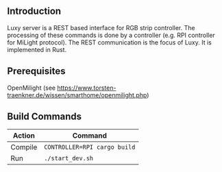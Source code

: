 ## Introduction
Luxy server is a REST based interface for RGB strip controller. The processing of these commands is done by a controller (e.g. RPI controller for MiLight protocol). The REST communication is the focus of Luxy. It is implemented in Rust.

## Prerequisites
OpenMilight (see https://www.torsten-traenkner.de/wissen/smarthome/openmilight.php)

## Build Commands
| Action  | Command                      |
|---------|------------------------------|
| Compile | `CONTROLLER=RPI cargo build` |
| Run     | `./start_dev.sh`             |
